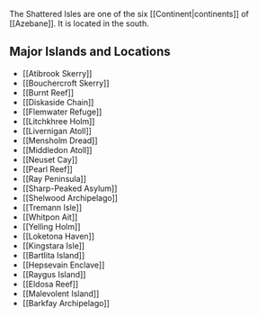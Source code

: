 The Shattered Isles are one of the six [[Continent|continents]] of [[Azebane]]. It is located in the south.
## Major Islands and Locations
- [[Atibrook Skerry]]
- [[Bouchercroft Skerry]]
- [[Burnt Reef]]
- [[Diskaside Chain]]
- [[Flemwater Refuge]]
- [[Litchkhree Holm]]
- [[Livernigan Atoll]]
- [[Mensholm Dread]]
- [[Middledon Atoll]]
- [[Neuset Cay]]
- [[Pearl Reef]]
- [[Ray Peninsula]]
- [[Sharp-Peaked Asylum]]
- [[Shelwood Archipelago]]
- [[Tremann Isle]]
- [[Whitpon Ait]]
- [[Yelling Holm]]
- [[Loketona Haven]]
- [[Kingstara Isle]]
- [[Bartlita Island]]
- [[Hepsevain Enclave]]
- [[Raygus Island]]
- [[Eldosa Reef]]
- [[Malevolent Island]]
- [[Barkfay Archipelago]]
